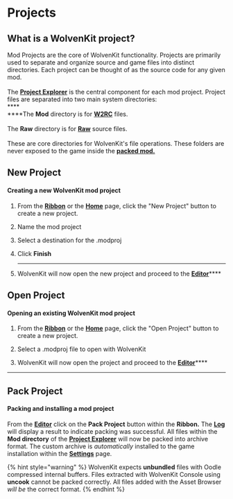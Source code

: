 # Projects

## What is a WolvenKit project?

Mod Projects are the core of WolvenKit functionality. Projects are primarily used to separate and organize source and game files into distinct directories. Each project can be thought of as the source code for any given mod.\
\
The [**Project Explorer**](editor/project-explorer.md) is the central component for each mod project. Project files are separated into two main system directories:\
****\
****The **Mod** directory is for [**W2RC**](../help/glossary.md#cr-2-w) files.\
\
The **Raw** directory is for [**Raw**](../help/glossary.md#raw) source files.\
\
These are core directories for WolvenKit's file operations. These folders are never exposed to the game inside the [**packed mod.**](../help/glossary.md#packed)

## New Project

#### Creating a new WolvenKit mod project

1.  From the [**Ribbon**](ribbon/) or the [**Home**](home.md) page, click the "New Project" button to create a new project.


2.  Name the mod project


3.  Select a destination for the .modproj


4.  Click **Finish**

    ****
5. WolvenKit will now open the new project and proceed to the [**Editor**](editor/)****

## Open Project

#### Opening an existing WolvenKit mod project

1.  From the [**Ribbon**](ribbon/) or the [**Home**](home.md) page, click the "Open Project" button to create a new project.


2.  Select a .modproj file to open with WolvenKit


3. WolvenKit will now open the project and proceed to the [**Editor**](editor/)****

****

## Pack Project

#### Packing and installing a mod project



From the [**Editor**](editor/) click on the **Pack Project** button within the **Ribbon.** The [**Log**](editor/log.md) will display a result to indicate packing was successful. All files within the **Mod directory** of the [**Project Explorer**](editor/project-explorer.md) will now be packed into archive format. The custom archive is _automatically_ installed to the game installation within the [**Settings**](settings.md) page.

{% hint style="warning" %}
WolvenKit expects **unbundled** files with Oodle compressed internal buffers. Files extracted with WolvenKit Console using **uncook** cannot be packed correctly. All files added with the Asset Browser _will be_ the correct format.
{% endhint %}
